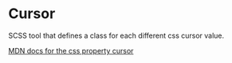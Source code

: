 # Cursor
SCSS tool that defines a class for each different css cursor value.

[MDN docs for the css property cursor](https://developer.mozilla.org/en-US/docs/Web/CSS/cursor)
